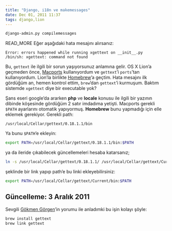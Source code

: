 ```yaml
---
title: "Django, i18n ve makemessages"
date: Dec 01, 2011 11:37
tags: django,lion
---
```

```bash
django-admin.py compilemessages
```
READ_MORE
Eğer aşağıdaki hata mesajını alırsanız:

    Error: errors happened while running xgettext on __init__.py
    /bin/sh: xgettext: command not found

Bu, `gettext` ile ilgili bir sorun yaşıyorsunuz anlamına gelir. 
OS X Lion’a geçmeden önce, [Macports](https://www.macports.org/) kullanıyordum 
ve `gettext`’i `ports`’tan kullanıyordum. Lion’la birlikte [Homebrew](http://brew.sh)’a geçtim.
Hata mesajını ilk gördüğüm an, hemen kontrol ettim, 
`brew`’dan `gettext`’i kurmuşum. Baktım sistemde `xgettext` diye bir 
executable yok?

Şans eseri google’da ararken **php** ve **locale** konusu ile ilgili bir 
yazının dibinde köşesinde gördüğüm 2 satır imdadıma yetişti.
Macports gerekli `$PATH` ayarlarını otomatik yapıyormuş. 
**Homebrew** bunu yapmadığı için elle eklemek gerekiyor. Gerekli path:

    /usr/local/Cellar/gettext/0.18.1.1/bin

Ya bunu `$PATH`’e ekleyin:

```bash
export PATH=/usr/local/Cellar/gettext/0.18.1.1/bin:$PATH
```

ya da ileride çıkabilecek güncellemeleri hesaba katarsanız;

```bash
ln -s /usr/local/Cellar/gettext/0.18.1.1/ /usr/local/Cellar/gettext/Current
```

şeklinde bir link yapıp path’e bu linki ekleyebilirsiniz:

```bash
export PATH=/usr/local/Cellar/gettext/Current/bin:$PATH
```

## Güncelleme: 3 Aralık 2011

Sevgili [Gökmen Görgen](https://github.com/gkmngrgn)’in yorumu ile anladımki bu işin kolayı şöyle:

```bash
brew install gettext
brew link gettext
```